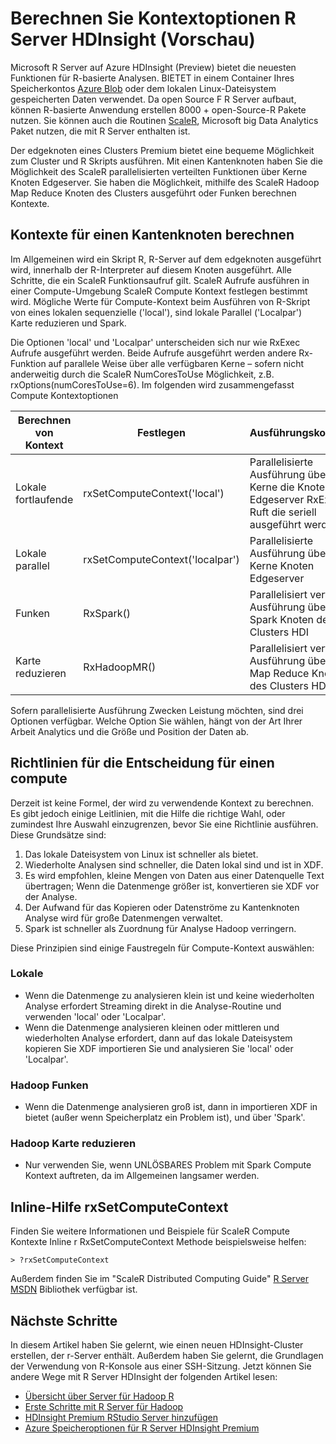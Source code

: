 <properties
   pageTitle="Berechnen Kontextoptionen R Server HDInsight (Vorschau) | Microsoft Azure"
   description="Erfahren Sie mehr über andere Compute Kontext verfügbaren Optionen für Benutzer mit R Server HDInsight (Vorschau)"
   services="HDInsight"
   documentationCenter=""
   authors="jeffstokes72"
   manager="jhubbard"
   editor="cgronlun"
/>

<tags
   ms.service="HDInsight"
   ms.devlang="R"
   ms.topic="article"
   ms.tgt_pltfrm="na"
   ms.workload="data-services"
   ms.date="10/18/2016"
   ms.author="jeffstok"
/>

# <a name="compute-context-options-for-r-server-on-hdinsight-preview"></a>Berechnen Sie Kontextoptionen R Server HDInsight (Vorschau)

Microsoft R Server auf Azure HDInsight (Preview) bietet die neuesten Funktionen für R-basierte Analysen. BIETET in einem Container Ihres Speicherkontos [Azure Blob](../storage/storage-introduction.md "Azure BLOB-Speicher") oder dem lokalen Linux-Dateisystem gespeicherten Daten verwendet. Da open Source F R Server aufbaut, können R-basierte Anwendung erstellen 8000 + open-Source-R Pakete nutzen. Sie können auch die Routinen [ScaleR](http://www.revolutionanalytics.com/revolution-r-enterprise-scaler "Revolution Analytics ScaleR"), Microsoft big Data Analytics Paket nutzen, die mit R Server enthalten ist.  

Der edgeknoten eines Clusters Premium bietet eine bequeme Möglichkeit zum Cluster und R Skripts ausführen. Mit einen Kantenknoten haben Sie die Möglichkeit des ScaleR parallelisierten verteilten Funktionen über Kerne Knoten Edgeserver. Sie haben die Möglichkeit, mithilfe des ScaleR Hadoop Map Reduce Knoten des Clusters ausgeführt oder Funken berechnen Kontexte.

## <a name="compute-contexts-for-an-edge-node"></a>Kontexte für einen Kantenknoten berechnen

Im Allgemeinen wird ein Skript R, R-Server auf dem edgeknoten ausgeführt wird, innerhalb der R-Interpreter auf diesem Knoten ausgeführt. Alle Schritte, die ein ScaleR Funktionsaufruf gilt. ScaleR Aufrufe ausführen in einer Compute-Umgebung ScaleR Compute Kontext festlegen bestimmt wird.  Mögliche Werte für Compute-Kontext beim Ausführen von R-Skript von eines lokalen sequenzielle ('local'), sind lokale Parallel ('Localpar') Karte reduzieren und Spark.

Die Optionen 'local' und 'Localpar' unterscheiden sich nur wie RxExec Aufrufe ausgeführt werden. Beide Aufrufe ausgeführt werden andere Rx-Funktion auf parallele Weise über alle verfügbaren Kerne – sofern nicht anderweitig durch die ScaleR NumCoresToUse Möglichkeit, z.B. rxOptions(numCoresToUse=6). Im folgenden wird zusammengefasst Compute Kontextoptionen

| Berechnen von Kontext  | Festlegen                      | Ausführungskontext                                                                     |
|------------------|---------------------------------|---------------------------------------------------------------------------------------|
| Lokale fortlaufende | rxSetComputeContext('local')    | Parallelisierte Ausführung über die Kerne die Knoten Edgeserver RxExec Ruft die seriell ausgeführt werden |
| Lokale parallel   | rxSetComputeContext('localpar') | Parallelisierte Ausführung über Kerne Knoten Edgeserver                                 |
| Funken            | RxSpark()                       | Parallelisiert verteilte Ausführung über Spark Knoten des Clusters HDI      |
| Karte reduzieren       | RxHadoopMR()                    | Parallelisiert verteilte Ausführung über Map Reduce Knoten des Clusters HDI |


Sofern parallelisierte Ausführung Zwecken Leistung möchten, sind drei Optionen verfügbar. Welche Option Sie wählen, hängt von der Art Ihrer Arbeit Analytics und die Größe und Position der Daten ab.

## <a name="guidelines-for-deciding-on-a-compute-context"></a>Richtlinien für die Entscheidung für einen compute

Derzeit ist keine Formel, der wird zu verwendende Kontext zu berechnen. Es gibt jedoch einige Leitlinien, mit die Hilfe die richtige Wahl, oder zumindest Ihre Auswahl einzugrenzen, bevor Sie eine Richtlinie ausführen. Diese Grundsätze sind:

1.  Das lokale Dateisystem von Linux ist schneller als bietet.
2.  Wiederholte Analysen sind schneller, die Daten lokal sind und ist in XDF.
3.  Es wird empfohlen, kleine Mengen von Daten aus einer Datenquelle Text übertragen; Wenn die Datenmenge größer ist, konvertieren sie XDF vor der Analyse.
4.  Der Aufwand für das Kopieren oder Datenströme zu Kantenknoten Analyse wird für große Datenmengen verwaltet.
5.  Spark ist schneller als Zuordnung für Analyse Hadoop verringern.

Diese Prinzipien sind einige Faustregeln für Compute-Kontext auswählen:

### <a name="local"></a>Lokale

- Wenn die Datenmenge zu analysieren klein ist und keine wiederholten Analyse erfordert Streaming direkt in die Analyse-Routine und verwenden 'local' oder 'Localpar'.
- Wenn die Datenmenge analysieren kleinen oder mittleren und wiederholten Analyse erfordert, dann auf das lokale Dateisystem kopieren Sie XDF importieren Sie und analysieren Sie 'local' oder 'Localpar'.

### <a name="hadoop-spark"></a>Hadoop Funken

- Wenn die Datenmenge analysieren groß ist, dann in importieren XDF in bietet (außer wenn Speicherplatz ein Problem ist), und über 'Spark'.

### <a name="hadoop-map-reduce"></a>Hadoop Karte reduzieren

- Nur verwenden Sie, wenn UNLÖSBARES Problem mit Spark Compute Kontext auftreten, da im Allgemeinen langsamer werden.  

## <a name="inline-help-on-rxsetcomputecontext"></a>Inline-Hilfe rxSetComputeContext

Finden Sie weitere Informationen und Beispiele für ScaleR Compute Kontexte Inline r RxSetComputeContext Methode beispielsweise helfen:

    > ?rxSetComputeContext

Außerdem finden Sie im "ScaleR Distributed Computing Guide" [R Server MSDN](https://msdn.microsoft.com/library/mt674634.aspx "R Server auf der MSDN-") Bibliothek verfügbar ist.


## <a name="next-steps"></a>Nächste Schritte

In diesem Artikel haben Sie gelernt, wie einen neuen HDInsight-Cluster erstellen, der r-Server enthält. Außerdem haben Sie gelernt, die Grundlagen der Verwendung von R-Konsole aus einer SSH-Sitzung. Jetzt können Sie andere Wege mit R Server HDInsight der folgenden Artikel lesen:

- [Übersicht über Server für Hadoop R](hdinsight-hadoop-r-server-overview.md)
- [Erste Schritte mit R Server für Hadoop](hdinsight-hadoop-r-server-get-started.md)
- [HDInsight Premium RStudio Server hinzufügen](hdinsight-hadoop-r-server-install-r-studio.md)
- [Azure Speicheroptionen für R Server HDInsight Premium](hdinsight-hadoop-r-server-storage.md)
